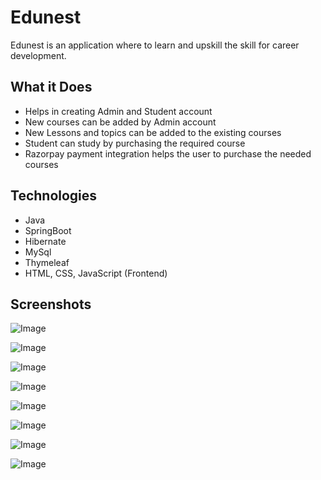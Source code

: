 # Edunest
Edunest is an application where to learn and upskill the skill for career development.

## What it Does
* Helps in creating Admin and Student account
* New courses can be added by Admin account
* New Lessons and topics can be added to the existing courses
* Student can study by purchasing  the required course
* Razorpay payment integration helps the user to purchase the needed courses 


## Technologies
* Java
* SpringBoot
* Hibernate
* MySql
* Thymeleaf 
* HTML, CSS, JavaScript (Frontend)

## Screenshots
![Image](https://github.com/user-attachments/assets/52de1c19-47ac-44fa-8d73-f82d86e69754)

![Image](https://github.com/user-attachments/assets/aa5a49d3-de94-4b31-a216-238aeaf29b90)

![Image](https://github.com/user-attachments/assets/55bd02b4-705b-4d7b-baaa-5f0087bfc717)

![Image](https://github.com/user-attachments/assets/6f02103e-61d6-473c-a50a-f8776efcb3b5)

![Image](https://github.com/user-attachments/assets/f17fe3d6-2623-4676-b7af-5f3ca43e79b0)

![Image](https://github.com/user-attachments/assets/2c506291-8e91-4d16-a157-091cf61892d1)

![Image](https://github.com/user-attachments/assets/8c747a2c-91be-4f60-adda-ad0ee67db72b)

![Image](https://github.com/user-attachments/assets/4cd68aa3-a979-46c3-a626-802a1644f9c8)
